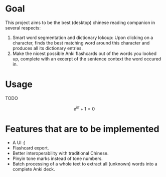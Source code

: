 # Goal
This project aims to be the best (desktop) chinese reading companion in several respects:

1. Smart word segmentation and dictionary lokoup: Upon clicking on a character, finds the best matching word around this character and produces all its dictionary entries.
2. Make the nicest possible Anki flashcards out of the words you looked up, complete with an excerpt of the sentence context the word occured in.

# Usage
TODO

$$e^{i\pi} + 1 = 0$$

# Features that are to be implemented
* A UI :)
* Flashcard export.
* Better interoperability with traditional Chinese.
* Pinyin tone marks instead of tone numbers.
* Batch processing of a whole text to extract all (unknown) words into a complete Anki deck.
